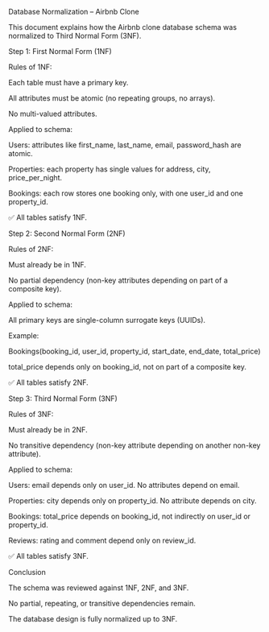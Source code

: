 Database Normalization – Airbnb Clone

This document explains how the Airbnb clone database schema was normalized to Third Normal Form (3NF).

Step 1: First Normal Form (1NF)

Rules of 1NF:

Each table must have a primary key.

All attributes must be atomic (no repeating groups, no arrays).

No multi-valued attributes.

Applied to schema:

Users: attributes like first_name, last_name, email, password_hash are atomic.

Properties: each property has single values for address, city, price_per_night.

Bookings: each row stores one booking only, with one user_id and one property_id.

✅ All tables satisfy 1NF.

Step 2: Second Normal Form (2NF)

Rules of 2NF:

Must already be in 1NF.

No partial dependency (non-key attributes depending on part of a composite key).

Applied to schema:

All primary keys are single-column surrogate keys (UUIDs).

Example:

Bookings(booking_id, user_id, property_id, start_date, end_date, total_price)

total_price depends only on booking_id, not on part of a composite key.

✅ All tables satisfy 2NF.

Step 3: Third Normal Form (3NF)

Rules of 3NF:

Must already be in 2NF.

No transitive dependency (non-key attribute depending on another non-key attribute).

Applied to schema:

Users: email depends only on user_id. No attributes depend on email.

Properties: city depends only on property_id. No attribute depends on city.

Bookings: total_price depends on booking_id, not indirectly on user_id or property_id.

Reviews: rating and comment depend only on review_id.

✅ All tables satisfy 3NF.

Conclusion

The schema was reviewed against 1NF, 2NF, and 3NF.

No partial, repeating, or transitive dependencies remain.

The database design is fully normalized up to 3NF.